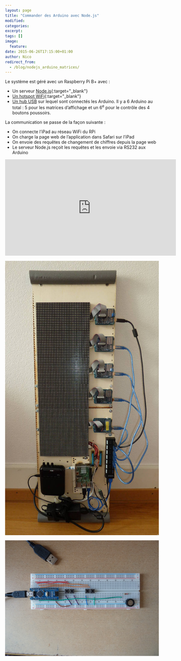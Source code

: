 ```yaml
---
layout: page
title: "Commander des Arduino avec Node.js"
modified:
categories:
excerpt:
tags: []
image:
  feature:
date: 2015-06-26T17:15:00+01:00
author: Nico
redirect_from:
  - /blog/nodejs_arduino_matrices/
---
```




Le système est géré avec un Raspberry Pi B+ avec :

- Un serveur [Node.js](https://nodejs.org){:target="_blank"}
- [Un hotspot WiFi](https://learn.adafruit.com/setting-up-a-raspberry-pi-as-a-wifi-access-point?view=all){:target="_blank"}
- [Un hub USB](/usb_hub_test/) sur lequel sont connectés les Arduino. Il y a 6 Arduino au total : 5 pour les matrices d’affichage et un 6<sup>e</sup> pour le contrôle des 4 boutons poussoirs.

La communication se passe de la façon suivante :

- On connecte l’iPad au réseau WiFi du RPi
- On charge la page web de l’application dans Safari sur l’iPad
- On envoie des requêtes de changement de chiffres depuis la page web
- Le serveur Node.js reçoit les requêtes et les envoie via RS232 aux Arduino


<iframe width="560" height="315" src="https://www.youtube.com/embed/b8a_t5Tyg44" frameborder="0" allowfullscreen></iframe>

![](../../files/2015-06-26-nodejs_arduino_matrices/2015-05-29_platine.jpg)

![](../../files/2015-06-26-nodejs_arduino_matrices/2015-05-30_boutons.jpg)
